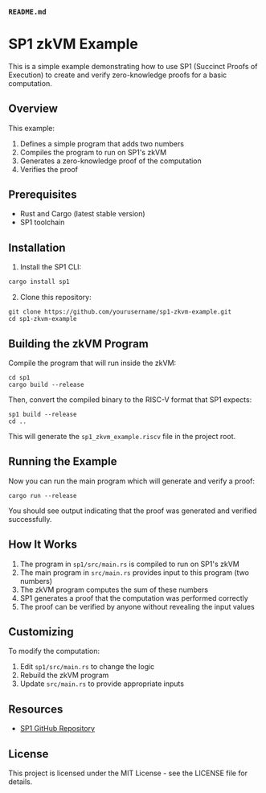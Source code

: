 ### `README.md`


# SP1 zkVM Example

This is a simple example demonstrating how to use SP1 (Succinct Proofs of Execution) to create and verify zero-knowledge proofs for a basic computation.

## Overview

This example:
1. Defines a simple program that adds two numbers
2. Compiles the program to run on SP1's zkVM
3. Generates a zero-knowledge proof of the computation
4. Verifies the proof

## Prerequisites

- Rust and Cargo (latest stable version)
- SP1 toolchain

## Installation

1. Install the SP1 CLI:
```bash
cargo install sp1
```

2. Clone this repository:


```shellscript
git clone https://github.com/yourusername/sp1-zkvm-example.git
cd sp1-zkvm-example
```

## Building the zkVM Program

Compile the program that will run inside the zkVM:

```shellscript
cd sp1
cargo build --release
```

Then, convert the compiled binary to the RISC-V format that SP1 expects:

```shellscript
sp1 build --release
cd ..
```

This will generate the `sp1_zkvm_example.riscv` file in the project root.

## Running the Example

Now you can run the main program which will generate and verify a proof:

```shellscript
cargo run --release
```

You should see output indicating that the proof was generated and verified successfully.

## How It Works

1. The program in `sp1/src/main.rs` is compiled to run on SP1's zkVM
2. The main program in `src/main.rs` provides input to this program (two numbers)
3. The zkVM program computes the sum of these numbers
4. SP1 generates a proof that the computation was performed correctly
5. The proof can be verified by anyone without revealing the input values


## Customizing

To modify the computation:

1. Edit `sp1/src/main.rs` to change the logic
2. Rebuild the zkVM program
3. Update `src/main.rs` to provide appropriate inputs


## Resources

- [SP1 GitHub Repository](https://github.com/succinctlabs/sp1)


## License

This project is licensed under the MIT License - see the LICENSE file for details.

